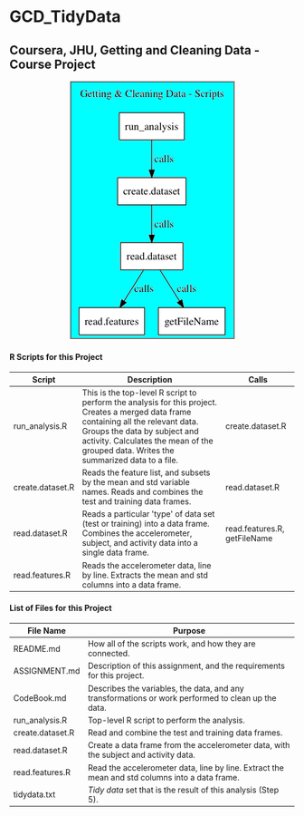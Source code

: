 
# GCD_TidyData
## Coursera, JHU, Getting and Cleaning Data - Course Project
  
  <center><img style="border:2px ridge #999" src="readme.scripts.png"></img></center>

#### R Scripts for this Project
  
Script | Description | Calls
------ | ----------- | -----
run_analysis.R | This is the top-level R script to perform the analysis for this project. Creates a merged data frame containing all the relevant data. Groups the data by subject and activity.  Calculates the mean of the grouped data.  Writes the summarized data to a file.| create.dataset.R 
create.dataset.R | Reads the feature list, and subsets by the mean and std variable names.  Reads and combines the test and training data frames. | read.dataset.R
read.dataset.R | Reads a particular 'type' of data set (test or training) into a data frame.  Combines the accelerometer, subject, and activity data into a single data frame. | read.features.R, getFileName
read.features.R | Reads the accelerometer data, line by line.  Extracts the mean and std columns into a data frame. |  


#### List of Files for this Project  

File Name | Purpose
--------- | -------
README.md | How all of the scripts work, and how they are connected.
ASSIGNMENT.md | Description of this assignment, and the requirements for this project.
CodeBook.md | Describes the variables, the data, and any transformations or work performed to clean up the data.
run_analysis.R | Top-level R script to perform the analysis.
create.dataset.R | Read and combine the test and training data frames.
read.dataset.R | Create a data frame from the accelerometer data, with the subject and activity data.
read.features.R | Read the accelerometer data, line by line.  Extract the mean and std columns into a data frame.
tidydata.txt | *Tidy data* set that is the result of this analysis (Step 5).
